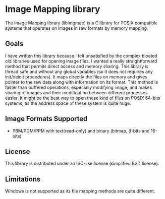 Image Mapping library
=====================

The Image Mapping library (libimgmap) is a C library for POSIX compatible systems
that operates on images in raw formats by memory mapping.

## Goals
I have written this library because I felt unsatisfied by the complex
bloated old libraries used for opening image files.
I wanted a really straightforward method that permits direct access
and memory sharing.
This library is thread safe and without any global variables (so it does not
requires any init/deinit procedures).
It maps directly the files on memory and gives pointer to the
raw data along with information on its format.
This method is faster than buffered operations, especially modifying
image, and makes sharing of images and their modification between different
processes easier.
It might be the best way to open these kind of files on POSIX 64-bits systems,
as the address space of these system is quite huge.

## Image Formats Supported
* PBM/PGM/PPM with text(read-only) and binary (bitmap, 8-bits and 16-bits)

## License
This library is distributed under an ISC-like license (simplified BSD license).

## Limitations
Windows is not supported as its file mapping methods are quite different.

